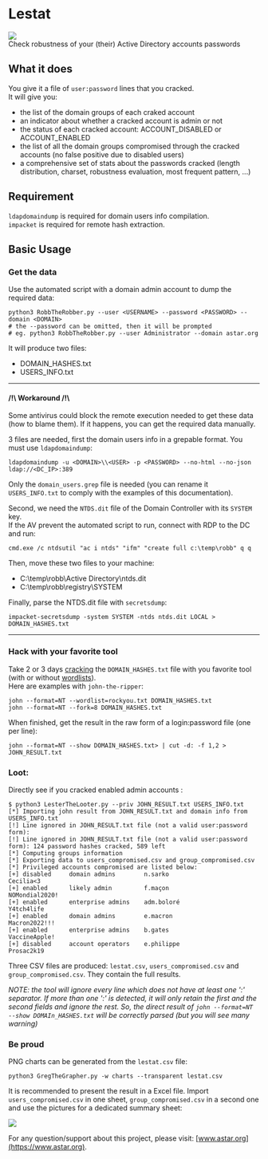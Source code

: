 # Lestat
![](https://3.bp.blogspot.com/-PF5wQWEREK0/U_DS_eJM8nI/AAAAAAAAAVw/ack4TeHRyME/s1600/033.jpg)  
Check robustness of your (their) Active Directory accounts passwords

## What it does
You give it a file of `user:password` lines that you cracked.  
It will give you:
- the list of the domain groups of each craked account
- an indicator about whether a cracked account is admin or not
- the status of each cracked account: ACCOUNT_DISABLED or ACCOUNT_ENABLED
- the list of all the domain groups compromised through the cracked accounts (no false positive due to disabled users)
- a comprehensive set of stats about the passwords cracked (length distribution, charset, robustness evaluation, most frequent pattern, ...)

## Requirement
`ldapdomaindump` is required for domain users info compilation.  
`impacket` is required for remote hash extraction.

## Basic Usage
### Get the data

Use the automated script with a domain admin account to dump the required data:
```
python3 RobbTheRobber.py --user <USERNAME> --password <PASSWORD> --domain <DOMAIN>
# the --password can be omitted, then it will be prompted
# eg. python3 RobbTheRobber.py --user Administrator --domain astar.org
```
It will produce two files:
- DOMAIN_HASHES.txt
- USERS_INFO.txt

---
#### /!\ Workaround /!\

Some antivirus could block the remote execution needed to get these data (how to blame them). If it happens, you can get the required data manually.  

3 files are needed, first the domain users info in a grepable format. You must use `ldapdomaindump`:
```
ldapdomaindump -u <DOMAIN>\\<USER> -p <PASSWORD> --no-html --no-json ldap://<DC_IP>:389
```
Only the `domain_users.grep` file is needed (you can rename it `USERS_INFO.txt` to comply with the examples of this documentation).

Second, we need the `NTDS.dit` file of the Domain Controller with its `SYSTEM` key.  
If the AV prevent the automated script to run, connect with RDP to the DC and run:
```
cmd.exe /c ntdsutil "ac i ntds" "ifm" "create full c:\temp\robb" q q
```
Then, move these two files to your machine:
- C:\temp\robb\Active Directory\ntds.dit
- C:\temp\robb\registry\SYSTEM

Finally, parse the NTDS.dit file with `secretsdump`:
```
impacket-secretsdump -system SYSTEM -ntds ntds.dit LOCAL > DOMAIN_HASHES.txt
```
---

### Hack with your favorite tool
Take 2 or 3 days [cracking](https://github.com/astar-security/Lestat/wiki/Crack_with_john) the `DOMAIN_HASHES.txt` file with you favorite tool (with or without [wordlists](https://github.com/astar-security/Lestat/wiki/GetWordlists)).  
Here are examples with `john-the-ripper`:
```
john --format=NT --wordlist=rockyou.txt DOMAIN_HASHES.txt
john --format=NT --fork=8 DOMAIN_HASHES.txt
```

When finished, get the result in the raw form of a login:password file (one per line):
```
john --format=NT --show DOMAIN_HASHES.txt> | cut -d: -f 1,2 > JOHN_RESULT.txt
```

### Loot:
Directly see if you cracked enabled admin accounts :
```
$ python3 LesterTheLooter.py --priv JOHN_RESULT.txt USERS_INFO.txt
[*] Importing john result from JOHN_RESULT.txt and domain info from USERS_INFO.txt
[!] Line ignored in JOHN_RESULT.txt file (not a valid user:password form): 
[!] Line ignored in JOHN_RESULT.txt file (not a valid user:password form): 124 password hashes cracked, 589 left
[*] Computing groups information
[*] Exporting data to users_compromised.csv and group_compromised.csv
[*] Privileged accounts compromised are listed below:
[+]	disabled     domain admins        n.sarko                  Cecilia<3
[+]	enabled      likely admin         f.maçon                  NOMondial2020!
[+]	enabled      enterprise admins    adm.boloré               Y4tch4life
[+]	enabled      domain admins        e.macron                 Macron2022!!!
[+]	enabled      enterprise admins    b.gates                  VaccineApple!
[+]	disabled     account operators    e.philippe               Prosac2k19
```
Three CSV files are produced: `lestat.csv`, `users_compromised.csv` and `group_compromised.csv`. They contain the full results.

_NOTE: the tool will ignore every line which does not have at least one ':' separator. If more than one ':' is detected, it will only retain the first and the second fields and ignore the rest. So, the direct result of `john --format=NT --show DOMAIn_HASHES.txt` will be correctly parsed (but you will see many warning)_

### Be proud
PNG charts can be generated from the `lestat.csv` file:  
```
python3 GregTheGrapher.py -w charts --transparent lestat.csv 
```

It is recommended to present the result in a Excel file. Import `users_compromised.csv` in one sheet, `group_compromised.csv` in a second one and use the pictures for a dedicated summary sheet:

![](https://camo.githubusercontent.com/aa8c35cdb071322f9c0e0d3c0dae9d5bef295cfabaa01115159e640badafffde/68747470733a2f2f626f6e6e792e61737461722e6f72672f6578616d706c655f6c65737461742e706e67)

For any question/support about this project, please visit: [www.astar.org](https://www.astar.org).

